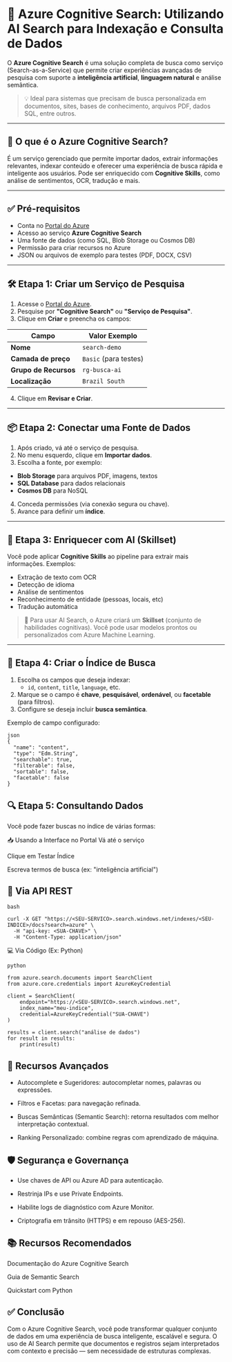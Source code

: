 # 🔎 Azure Cognitive Search: Utilizando AI Search para Indexação e Consulta de Dados

O **Azure Cognitive Search** é uma solução completa de busca como serviço (Search-as-a-Service) que permite criar experiências avançadas de pesquisa com suporte a **inteligência artificial**, **linguagem natural** e análise semântica.

> 💡 Ideal para sistemas que precisam de busca personalizada em documentos, sites, bases de conhecimento, arquivos PDF, dados SQL, entre outros.

---

## 📌 O que é o Azure Cognitive Search?

É um serviço gerenciado que permite importar dados, extrair informações relevantes, indexar conteúdo e oferecer uma experiência de busca rápida e inteligente aos usuários. Pode ser enriquecido com **Cognitive Skills**, como análise de sentimentos, OCR, tradução e mais.

---

## ✅ Pré-requisitos

- Conta no [Portal do Azure](https://portal.azure.com)
- Acesso ao serviço **Azure Cognitive Search**
- Uma fonte de dados (como SQL, Blob Storage ou Cosmos DB)
- Permissão para criar recursos no Azure
- JSON ou arquivos de exemplo para testes (PDF, DOCX, CSV)

---

## 🛠️ Etapa 1: Criar um Serviço de Pesquisa

1. Acesse o [Portal do Azure](https://portal.azure.com).
2. Pesquise por **"Cognitive Search"** ou **"Serviço de Pesquisa"**.
3. Clique em **Criar** e preencha os campos:

| Campo               | Valor Exemplo             |
|---------------------|---------------------------|
| **Nome**            | `search-demo`             |
| **Camada de preço** | `Basic` (para testes)     |
| **Grupo de Recursos** | `rg-busca-ai`           |
| **Localização**     | `Brazil South`            |

4. Clique em **Revisar e Criar**.

---

## 📦 Etapa 2: Conectar uma Fonte de Dados

1. Após criado, vá até o serviço de pesquisa.
2. No menu esquerdo, clique em **Importar dados**.
3. Escolha a fonte, por exemplo:

- **Blob Storage** para arquivos PDF, imagens, textos
- **SQL Database** para dados relacionais
- **Cosmos DB** para NoSQL

4. Conceda permissões (via conexão segura ou chave).
5. Avance para definir um **índice**.

---

## 🧠 Etapa 3: Enriquecer com AI (Skillset)

Você pode aplicar **Cognitive Skills** ao pipeline para extrair mais informações. Exemplos:

- Extração de texto com OCR
- Detecção de idioma
- Análise de sentimentos
- Reconhecimento de entidade (pessoas, locais, etc)
- Tradução automática

> 🧪 Para usar AI Search, o Azure criará um **Skillset** (conjunto de habilidades cognitivas). Você pode usar modelos prontos ou personalizados com Azure Machine Learning.

---

## 📇 Etapa 4: Criar o Índice de Busca

1. Escolha os campos que deseja indexar:
   - `id`, `content`, `title`, `language`, etc.
2. Marque se o campo é **chave**, **pesquisável**, **ordenável**, ou **facetable** (para filtros).
3. Configure se deseja incluir **busca semântica**.

Exemplo de campo configurado:
```
json
{
  "name": "content",
  "type": "Edm.String",
  "searchable": true,
  "filterable": false,
  "sortable": false,
  "facetable": false
}
```

## 🔍 Etapa 5: Consultando Dados
Você pode fazer buscas no índice de várias formas:

📥 Usando a Interface no Portal
Vá até o serviço

Clique em Testar Índice

Escreva termos de busca (ex: "inteligência artificial")

## 🔗 Via API REST
```
bash

curl -X GET "https://<SEU-SERVICO>.search.windows.net/indexes/<SEU-INDICE>/docs?search=azure" \
  -H "api-key: <SUA-CHAVE>" \
  -H "Content-Type: application/json"
```
💻 Via Código (Ex: Python)

```
python

from azure.search.documents import SearchClient
from azure.core.credentials import AzureKeyCredential

client = SearchClient(
    endpoint="https://<SEU-SERVICO>.search.windows.net",
    index_name="meu-indice",
    credential=AzureKeyCredential("SUA-CHAVE")
)

results = client.search("análise de dados")
for result in results:
    print(result)

```

## 🧰 Recursos Avançados
- Autocomplete e Sugeridores: autocompletar nomes, palavras ou expressões.

- Filtros e Facetas: para navegação refinada.

- Buscas Semânticas (Semantic Search): retorna resultados com melhor interpretação contextual.

- Ranking Personalizado: combine regras com aprendizado de máquina.

## 🛡️ Segurança e Governança
- Use chaves de API ou Azure AD para autenticação.

- Restrinja IPs e use Private Endpoints.

- Habilite logs de diagnóstico com Azure Monitor.

- Criptografia em trânsito (HTTPS) e em repouso (AES-256).

## 📚 Recursos Recomendados
Documentação do Azure Cognitive Search

Guia de Semantic Search

Quickstart com Python

## ✅ Conclusão
Com o Azure Cognitive Search, você pode transformar qualquer conjunto de dados em uma experiência de busca inteligente, escalável e segura. O uso de AI Search permite que documentos e registros sejam interpretados com contexto e precisão — sem necessidade de estruturas complexas.



